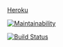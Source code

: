 [Heroku](https://afternoon-dusk-36931.herokuapp.com/)

[![Maintainability](https://api.codeclimate.com/v1/badges/17e0ddef4c2fd01c032d/maintainability)](https://codeclimate.com/github/ramzesnic/project-lvl4-s457/maintainability)

[![Build Status](https://travis-ci.org/ramzesnic/project-lvl4-s457.svg?branch=master)](https://travis-ci.org/ramzesnic/project-lvl4-s457)